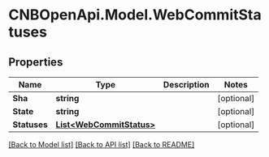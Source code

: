 # CNBOpenApi.Model.WebCommitStatuses

## Properties

Name | Type | Description | Notes
------------ | ------------- | ------------- | -------------
**Sha** | **string** |  | [optional] 
**State** | **string** |  | [optional] 
**Statuses** | [**List&lt;WebCommitStatus&gt;**](WebCommitStatus.md) |  | [optional] 

[[Back to Model list]](../../README.md#documentation-for-models) [[Back to API list]](../../README.md#documentation-for-api-endpoints) [[Back to README]](../../README.md)

